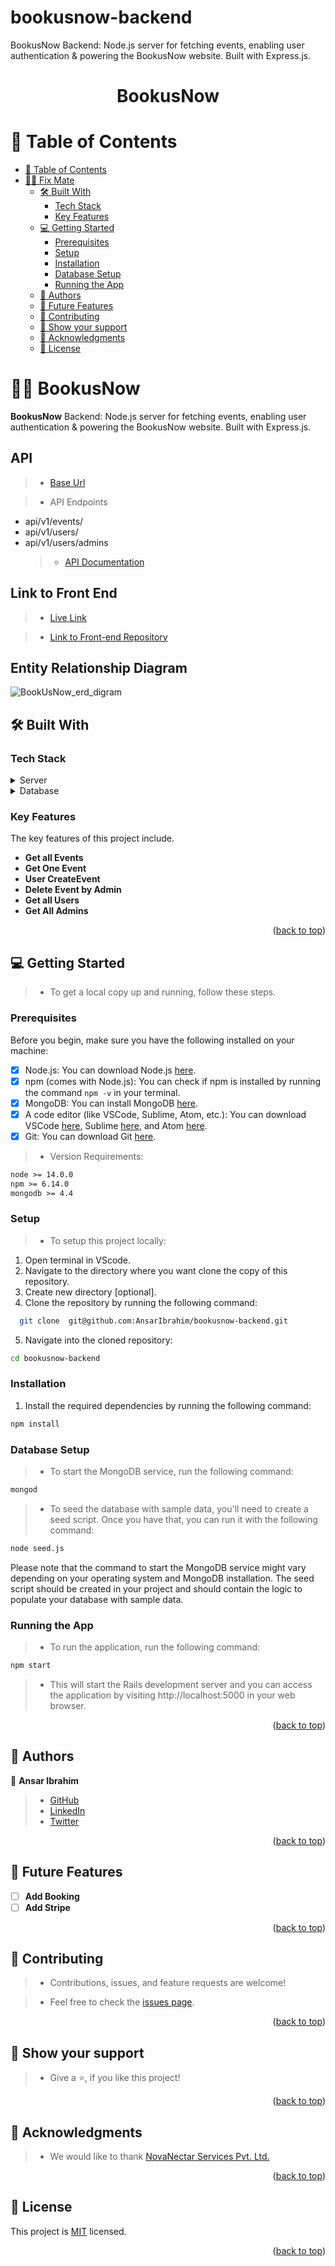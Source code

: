 # bookusnow-backend

BookusNow Backend: Node.js server for fetching events, enabling user authentication &amp; powering the BookusNow website. Built with Express.js.

<a name="readme-top"></a>

<div align="center">
  <h1>BookusNow</h1>
</div>

# 📗 Table of Contents

- [📗 Table of Contents](#-table-of-contents)
- [👨‍💻 Fix Mate ](#-fix-mate-)
  - [🛠 Built With ](#-built-with-)
    - [Tech Stack ](#tech-stack-)
    - [Key Features ](#key-features-)
  - [💻 Getting Started ](#-getting-started-)
    - [Prerequisites](#prerequisites)
    - [Setup](#setup)
    - [Installation](#installation)
    - [Database Setup](#database-setup)
    - [Running the App](#running-the-app)
  - [👥 Authors ](#-authors-)
  - [🔭 Future Features ](#-future-features-)
  - [🤝 Contributing ](#-contributing-)
  - [💖 Show your support ](#-show-your-support-)
  - [🙏 Acknowledgments ](#-acknowledgments-)
  - [📝 License ](#-license-)

# 👨‍💻 BookusNow <a name="about-project"></a>

**BookusNow** Backend: Node.js server for fetching events, enabling user authentication &amp; powering the BookusNow website. Built with Express.js.

## API

> - [Base Url]()

> - API Endpoints

- api/v1/events/
- api/v1/users/
- api/v1/users/admins
  > - [API Documentation](https://documenter.getpostman.com/view/27096897/2sA3JDhRAn#intro)

## Link to Front End

> - [Live Link](https://bookusnow-db016831f8aa.herokuapp.com/)

> - [Link to Front-end Repository](https://github.com/AnsarIbrahim/bookusnow-frontend)

## Entity Relationship Diagram

![BookUsNow_erd_digram](./uploads/images/BookusNow-Diagram.png)

## 🛠 Built With <a name="built-with"></a>

### Tech Stack <a name="tech-stack"></a>

<details>
  <summary>Server</summary>
  <ul>
    <li><a href="https://nodejs.org/en/download/">NodeJs</a></li>
    <li><a href="https://expressjs.com/">ExpressJs</a></li>
  </ul>
</details>

<details>
  <summary>Database</summary>
  <ul>
    <li><a href="https://www.mongodb.com/">MongoDB</a></li>
  </ul>
</details>

### Key Features <a name="key-features"></a>

The key features of this project include.

- **Get all Events**
- **Get One Event**
- **User CreateEvent**
- **Delete Event by Admin**
- **Get all Users**
- **Get All Admins**

<p align="right">(<a href="#readme-top">back to top</a>)</p>

## 💻 Getting Started <a name="getting-started"></a>

> - To get a local copy up and running, follow these steps.

### Prerequisites

Before you begin, make sure you have the following installed on your machine:

- [x] Node.js: You can download Node.js [here](https://nodejs.org/en/download/).
- [x] npm (comes with Node.js): You can check if npm is installed by running the command `npm -v` in your terminal.
- [x] MongoDB: You can install MongoDB [here](https://www.mongodb.com/try/download/community).
- [x] A code editor (like VSCode, Sublime, Atom, etc.): You can download VSCode [here](https://code.visualstudio.com/download), Sublime [here](https://www.sublimetext.com/3), and Atom [here](https://atom.io/).
- [x] Git: You can download Git [here](https://git-scm.com/downloads).

> - Version Requirements:

```markdown
node >= 14.0.0
npm >= 6.14.0
mongodb >= 4.4
```

### Setup

> - To setup this project locally:

1. Open terminal in VScode.
2. Navigate to the directory where you want clone the copy of this repository.
3. Create new directory [optional].
4. Clone the repository by running the following command:

```sh
  git clone  git@github.com:AnsarIbrahim/bookusnow-backend.git
```

5. Navigate into the cloned repository:

```sh
cd bookusnow-backend

```

### Installation

1. Install the required dependencies by running the following command:

```sh
npm install
```

### Database Setup

> - To start the MongoDB service, run the following command:

```sh
mongod
```

> - To seed the database with sample data, you'll need to create a seed script. Once you have that, you can run it with the following command:

```sh
node seed.js
```

Please note that the command to start the MongoDB service might vary depending on your operating system and MongoDB installation. The seed script should be created in your project and should contain the logic to populate your database with sample data.

### Running the App

> - To run the application, run the following command:

```sh
npm start
```

> - This will start the Rails development server and you can access the application by visiting http://localhost:5000 in your web browser.

<p align="right">(<a href="#readme-top">back to top</a>)</p>

## 👥 Authors <a name="authors"></a>

👤 **Ansar Ibrahim**

> - [GitHub](https://github.com/AnsarIbrahim)
> - [LinkedIn](https://linkedin.com/in/ansar-ibrahim/)
> - [Twitter](https://twitter.com/ansaradheeb)

<p align="right">(<a href="#readme-top">back to top</a>)</p>

## 🔭 Future Features <a name="future-features"></a>

- [ ] **Add Booking**
- [ ] **Add Stripe**

<p align="right">(<a href="#readme-top">back to top</a>)</p>

## 🤝 Contributing <a name="contributing"></a>

> - Contributions, issues, and feature requests are welcome!

> - Feel free to check the [issues page](../../issues/).

<p align="right">(<a href="#readme-top">back to top</a>)</p>

## 💖 Show your support <a name="support"></a>

> - Give a ⭐️, if you like this project!

<p align="right">(<a href="#readme-top">back to top</a>)</p>

## 🙏 Acknowledgments <a name="acknowledgements"></a>

> - We would like to thank [NovaNectar Services Pvt. Ltd.](https://www.novanectar.co.in/)

<p align="right">(<a href="#readme-top">back to top</a>)</p>

## 📝 License <a name="license"></a>

This project is [MIT](./LICENSE) licensed.

<p align="right">(<a href="#readme-top">back to top</a>)</p>
